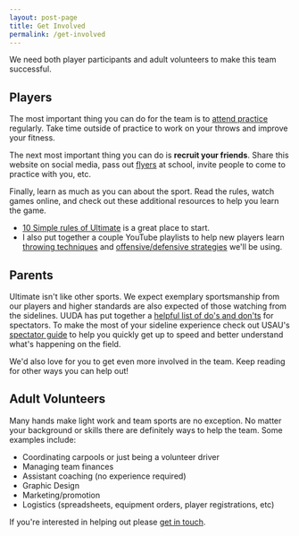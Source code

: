 ```yaml
---
layout: post-page
title: Get Involved
permalink: /get-involved
---
```


We need both player participants and adult volunteers to make this team successful. 

## Players

The most important thing you can do for the team is to [attend practice](/practice) regularly. Take time outside of practice to work on your throws and improve your fitness.

The next most important thing you can do is **recruit your friends**. Share this website on social media, pass out [flyers](/files/flyer.pdf) at school, invite people to come to practice with you, etc.

Finally, learn as much as you can about the sport. Read the rules, watch games online, and check out these additional resources to help you learn the game.

* [10 Simple rules of Ultimate](https://www.usaultimate.org/resources/officiating/rules/default.aspx#10simplerules) is a great place to start.
* I also put together a couple YouTube playlists to help new players learn [throwing techniques]() and [offensive/defensive strategies]() we'll be using.


## Parents

Ultimate isn't like other sports. We expect exemplary sportsmanship from our players and higher standards are also expected of those watching from the sidelines. UUDA has put together a [helpful list of do's and don'ts](/files/spectator-dos-donts.pdf) for spectators. To make the most of your sideline experience check out USAU's [spectator guide](https://www.usaultimate.org/assets/1/Page/Spectator%20Guide%202016_web.pdf) to help you quickly get up to speed and better understand what's happening on the field.

We'd also love for you to get even more involved in the team. Keep reading for other ways you can help out!

## Adult Volunteers

Many hands make light work and team sports are no exception. No matter your background or skills there are definitely ways to help the team. Some examples include:

* Coordinating carpools or just being a volunteer driver
* Managing team finances
* Assistant coaching (no experience required)
* Graphic Design
* Marketing/promotion
* Logistics (spreadsheets, equipment orders, player registrations, etc)

If you're interested in helping out please [get in touch](mailto:lee@outerim.com).